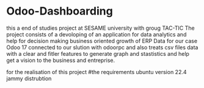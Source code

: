 # Odoo-Dashboarding
this a end of studies project at SESAME university with groug TAC-TIC
The project consists of a  devoloping of an application for data analytics and help for decision making business oriented growth of ERP Data for our case Odoo 17 connected to our slution with odoorpc and also treats csv files data with a clear and fitler features to generate graph and stastistics and help get a vision to the business and entreprise.

for the realisation of this project
#the requirements 
ubuntu version 22.4 jammy distrubtion 
